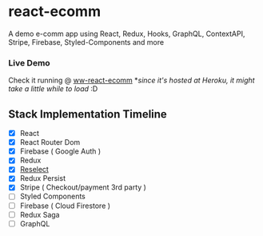 # react-ecomm

A demo e-comm app using React, Redux, Hooks, GraphQL, ContextAPI, Stripe, Firebase, Styled-Components and more

### Live Demo

Check it running @ [ww-react-ecomm](https://ww-react-ecomm.herokuapp.com/) \*_since it's hosted at Heroku, it might take a little while to load_ :D

## Stack Implementation Timeline

- [x] React
- [x] React Router Dom
- [x] Firebase ( Google Auth )
- [x] Redux
- [x] [Reselect](https://github.com/reduxjs/reselect)
- [x] Redux Persist
- [x] Stripe ( Checkout/payment 3rd party )
- [ ] Styled Components
- [ ] Firebase ( Cloud Firestore )
- [ ] Redux Saga
- [ ] GraphQL
